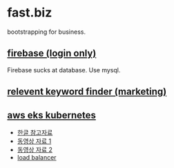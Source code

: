 # fast.biz
bootstrapping for business.

## [firebase (login only)](https://github.com/dohyung97022/firebase)
Firebase sucks at database. Use mysql.   

## [relevent keyword finder (marketing)](https://github.com/dohyung97022/rel-kw)


## [aws eks kubernetes](https://docs.aws.amazon.com/eks/latest/userguide/getting-started.html)
- [한글 참고자료](https://sarc.io/index.php/aws/1760-eksctl-aws-eks)
- [동영상 자료 1](https://www.youtube.com/watch?v=aZd0UolVwD4&list=PLSHxDI1JmYdG12yh3b1WJplxtN5PktgcZ&index=5&t=1039s)
- [동영상 자료 2](https://www.youtube.com/watch?v=6H5sXQoJiso&list=PLSHxDI1JmYdG12yh3b1WJplxtN5PktgcZ&index=4&t=723s)
- [load balancer](https://www.youtube.com/watch?v=xCsz9IOt-fs&t=530s)
